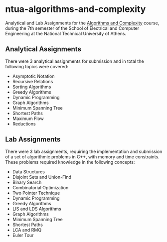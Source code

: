 # ntua-algorithms-and-complexity

Analytical and Lab Assignments for the [Algorithms and Complexity](https://www.ece.ntua.gr/en/undergraduate/courses/3105) course, during the 7th semester of the School of Electrical and Computer Engineering at the National Technical University of Athens.

## Analytical Assignments

There were 3 analytical assignments for submission and in total the following topics were covered:

- Asymptotic Notation
- Recursive Relations
- Sorting Algorithms
- Greedy Algorithms
- Dynamic Programming
- Graph Algorithms
- Minimum Spanning Tree
- Shortest Paths
- Maximum Flow
- Reductions

## Lab Assignments

There were 3 lab assignments, requiring the implementation and submission of a set of algorithmic problems in C++, with memory and time constraints. These problems required knowledge in the following concepts:

- Data Structures
- Disjoint Sets and Union-Find
- Binary Search
- Combinatorial Optimization
- Two Pointer Technique
- Dynamic Programming
- Greedy Algorithms
- LIS and LDS Algorithms
- Graph Algorithms
- Minimum Spanning Tree
- Shortest Paths
- LCA and RMQ
- Euler Tour
